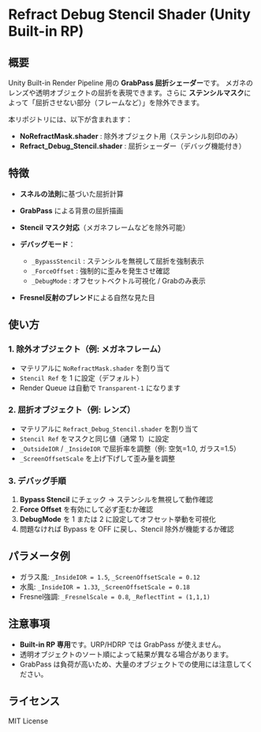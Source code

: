 # Refract Debug Stencil Shader (Unity Built-in RP)

## 概要

Unity Built-in Render Pipeline 用の **GrabPass 屈折シェーダー**です。
メガネのレンズや透明オブジェクトの屈折を表現できます。さらに **ステンシルマスク**によって「屈折させない部分（フレームなど）」を除外できます。

本リポジトリには、以下が含まれます：

* **NoRefractMask.shader** : 除外オブジェクト用（ステンシル刻印のみ）
* **Refract\_Debug\_Stencil.shader** : 屈折シェーダー（デバッグ機能付き）

## 特徴

* **スネルの法則**に基づいた屈折計算
* **GrabPass** による背景の屈折描画
* **Stencil マスク対応**（メガネフレームなどを除外可能）
* **デバッグモード**：

  * `_BypassStencil` : ステンシルを無視して屈折を強制表示
  * `_ForceOffset` : 強制的に歪みを発生させ確認
  * `_DebugMode` : オフセットベクトル可視化 / Grabのみ表示
* **Fresnel反射のブレンド**による自然な見た目

## 使い方

### 1. 除外オブジェクト（例: メガネフレーム）

* マテリアルに `NoRefractMask.shader` を割り当て
* `Stencil Ref` を 1 に設定（デフォルト）
* Render Queue は自動で `Transparent-1` になります

### 2. 屈折オブジェクト（例: レンズ）

* マテリアルに `Refract_Debug_Stencil.shader` を割り当て
* `Stencil Ref` をマスクと同じ値（通常 1）に設定
* `_OutsideIOR` / `_InsideIOR` で屈折率を調整（例: 空気=1.0, ガラス=1.5）
* `_ScreenOffsetScale` を上げ下げして歪み量を調整

### 3. デバッグ手順

1. **Bypass Stencil** にチェック → ステンシルを無視して動作確認
2. **Force Offset** を有効にして必ず歪むか確認
3. **DebugMode** を 1 または 2 に設定してオフセット挙動を可視化
4. 問題なければ Bypass を OFF に戻し、Stencil 除外が機能するか確認

## パラメータ例

* ガラス風: `_InsideIOR = 1.5`, `_ScreenOffsetScale = 0.12`
* 水風: `_InsideIOR = 1.33`, `_ScreenOffsetScale = 0.18`
* Fresnel強調: `_FresnelScale = 0.8`, `_ReflectTint = (1,1,1)`

## 注意事項

* **Built-in RP 専用**です。URP/HDRP では GrabPass が使えません。
* 透明オブジェクトのソート順によって結果が異なる場合があります。
* GrabPass は負荷が高いため、大量のオブジェクトでの使用には注意してください。

## ライセンス

MIT License
